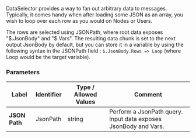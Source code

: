 

DataSelector provides a way to fan out arbitrary data to messages. Typically, it comes handy when after loading some JSON as an array, you wish to loop over each row
as you would on Nodes or Users. 

The rows are selected using JSONPath, where root data exposes "$.JsonBody" and "$.Vars". The resulting data chunk is set to the next output JsonBody by default, but you
can store it in a variable by using the following syntax in the JSONPath field : `$.JsonBody.Rows => Loop` (where Loop would be the target variable).


### Parameters
|Label |Identifier|Type / Allowed Values| Comment |
|---|---|---|---|
|**JSON Path**|JsonPath|string|Perform a JsonPath query. Input data exposes JsonBody and Vars.|

